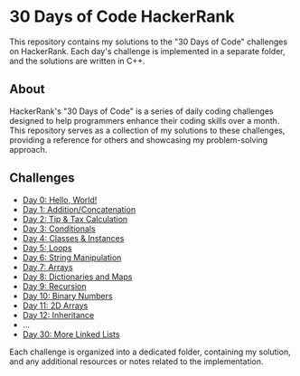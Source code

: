 # 30 Days of Code HackerRank

This repository contains my solutions to the "30 Days of Code" challenges on HackerRank. Each day's challenge is implemented in a separate folder, and the solutions are written in C++.

## About

HackerRank's "30 Days of Code" is a series of daily coding challenges designed to help programmers enhance their coding skills over a month. This repository serves as a collection of my solutions to these challenges, providing a reference for others and showcasing my problem-solving approach.

## Challenges

- [Day 0: Hello, World!](./Day0/Day0.cpp)
- [Day 1: Addition/Concatenation](./Day1/Day1.cpp)
- [Day 2: Tip & Tax Calculation](./Day2/Day2.cpp)
- [Day 3: Conditionals](./Day3/Day3.cpp)
- [Day 4: Classes & Instances](./Day4/Day4.cpp)
- [Day 5: Loops](./Day5/Day5.cpp)
- [Day 6: String Manipulation](./Day6/Day6.cpp)
- [Day 7: Arrays](./Day7/Day7.cpp)
- [Day 8: Dictionaries and Maps](./Day8/Day8.cpp)
- [Day 9: Recursion](./Day9/Day9.cpp)
- [Day 10: Binary Numbers](./Day10/Day10.cpp)
- [Day 11: 2D Arrays](./Day11/Day11.cpp)
- [Day 12: Inheritance](./Day12/Day12.cpp)
- ...
- [Day 30: More Linked Lists](./Day30.cpp)

Each challenge is organized into a dedicated folder, containing my solution, and any additional resources or notes related to the implementation.
